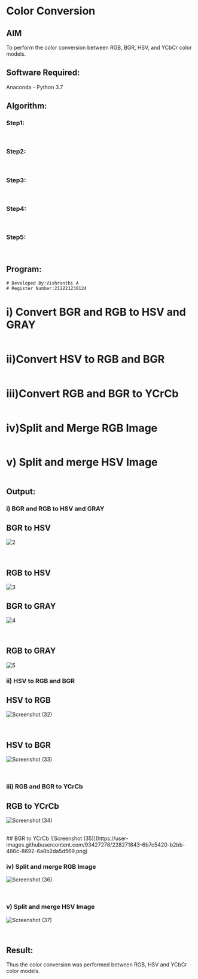 # Color Conversion
## AIM
To perform the color conversion between RGB, BGR, HSV, and YCbCr color models.

## Software Required:
Anaconda - Python 3.7
## Algorithm:
### Step1:
<br>

### Step2:
<br>

### Step3:
<br>

### Step4:
<br>

### Step5:
<br>

## Program:
```
# Developed By:Vishranthi A
# Register Number:212221230124
```
# i) Convert BGR and RGB to HSV and GRAY
```python

```
# ii)Convert HSV to RGB and BGR
```python

```
# iii)Convert RGB and BGR to YCrCb
```python

```
# iv)Split and Merge RGB Image
```python

```
# v) Split and merge HSV Image
```python

```
## Output:
### i) BGR and RGB to HSV and GRAY
## BGR to HSV
![2](https://user-images.githubusercontent.com/93427278/228274281-0d9ef1eb-e4b7-49d1-b902-572c108e62a0.png)

<br>

## RGB to HSV
![3](https://user-images.githubusercontent.com/93427278/228274413-09b7963e-4934-47fa-bd9d-2bb9ef90bf1f.png)
<br>

## BGR to GRAY
![4](https://user-images.githubusercontent.com/93427278/228274519-22d62756-0584-43a6-917c-bbc549337f74.png)

<br>

## RGB to GRAY
![5](https://user-images.githubusercontent.com/93427278/228274674-a70eb837-6ad8-4217-825f-218adc7d685d.png)
<br>

### ii) HSV to RGB and BGR
## HSV to RGB
![Screenshot (32)](https://user-images.githubusercontent.com/93427278/228271350-52a6e5c8-e6a2-4e79-872b-093ceb613513.png)

<br>

## HSV to BGR
![Screenshot (33)](https://user-images.githubusercontent.com/93427278/228271405-7cefbb7e-383b-4ef2-89cb-26a443b76fba.png)

<br>

### iii) RGB and BGR to YCrCb
## RGB to YCrCb
![Screenshot (34)](https://user-images.githubusercontent.com/93427278/228271756-d0ec800e-7354-487f-a5cd-b521695e975c.png)

<br>
## BGR to YCrCb
![Screenshot (35)](https://user-images.githubusercontent.com/93427278/228271843-6b7c5420-b2bb-486c-8692-6a8b2da5d569.png)

<br>

### iv) Split and merge RGB Image
![Screenshot (36)](https://user-images.githubusercontent.com/93427278/228271989-1b45f0dc-9a5e-46bb-9ea3-dbcabc6a8a73.png)

<br>

### v) Split and merge HSV Image
![Screenshot (37)](https://user-images.githubusercontent.com/93427278/228272235-7d3c299b-1be5-4eab-b58b-2726a198644b.png)

<br>


## Result:
Thus the color conversion was performed between RGB, HSV and YCbCr color models.
